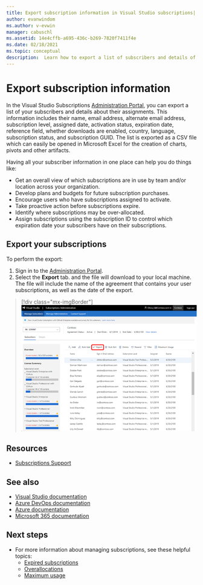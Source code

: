 ```yaml
---
title: Export subscription information in Visual Studio subscriptions| Microsoft Docs
author: evanwindom
ms.author: v-evwin
manager: cabuschl
ms.assetid: 14e4cffb-a695-436c-b269-7820f7411f4e
ms.date: 02/18/2021
ms.topic: conceptual
description:  Learn how to export a list of subscribers and details of their subscription assignments.
---
```


# Export subscription information
In the Visual Studio Subscriptions [Administration Portal](https://manage.visualstudio.com), you can export a list of your subscribers and details about their assignments. This information includes their name, email address, alternate email address, subscription level, assigned date, activation status, expiration date, reference field, whether downloads are enabled, country, language, subscription status, and subscription GUID.  The list is exported as a CSV file which can easily be opened in Microsoft Excel for the creation of charts, pivots and other artifacts.

Having all your subscriber information in one place can help you do things like:
- Get an overall view of which subscriptions are in use by team and/or location across your organization.
- Develop plans and budgets for future subscription purchases. 
- Encourage users who have subscriptions assigned to activate.
- Take proactive action before subscriptions expire.  
- Identify where subscriptions may be over-allocated. 
- Assign subscriptions using the subscription ID to control which expiration date your subscribers have on their subscriptions. 

## Export your subscriptions
To perform the export:
1. Sign in to the [Administration Portal](https://manage.visualstudio.com).
2. Select the **Export** tab. and the file will download to your local machine. The file will include the name of the agreement that contains your user subscriptions, as well as the date of the export.
> [!div class="mx-imgBorder"]
> ![Export subscribers](_img/exporting-subscriptions/exporting-subscriptions.png "Click Export to download a complete list of your assigned subscriptions.")

## Resources
- [Subscriptions Support](https://visualstudio.microsoft.com/subscriptions/support/)

## See also
- [Visual Studio documentation](/visualstudio/)
- [Azure DevOps documentation](/azure/devops/)
- [Azure documentation](/azure/)
- [Microsoft 365 documentation](/microsoft-365/)

## Next steps
- For more information about managing subscriptions, see these helpful topics:
    - [Expired subscriptions](handle-expired-license.md)
    - [Overallocations](handle-overclaimed-license.md)
    - [Maximum usage](maximum-usage.md)
